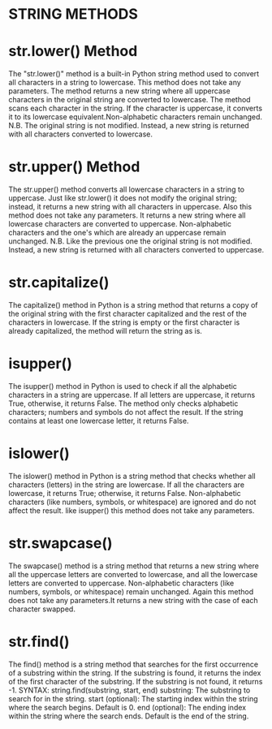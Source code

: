 # STRING METHODS 
# str.lower() Method
The "str.lower()" method is a built-in Python string method used to convert all characters in a string to lowercase. This method does not take any parameters. The method returns a new string where all uppercase characters in the original string are converted to lowercase.
The method scans each character in the string. If the character is uppercase, it converts it to its lowercase equivalent.Non-alphabetic characters remain unchanged.
N.B. The original string is not modified. Instead, a new string is returned with all characters converted to lowercase.

# str.upper() Method
The str.upper() method converts all lowercase characters in a string to uppercase. Just like str.lower() it does not modify the original string; instead, it returns a new string with all characters in uppercase. Also this method does not take any parameters. 
It returns a new string where all lowercase characters are converted to uppercase. Non-alphabetic characters and the one's which are already an uppercase remain unchanged.
N.B. Like the previous one the original string is not modified. Instead, a new string is returned with all characters converted to uppercase.

# str.capitalize()
The capitalize() method in Python is a string method that returns a copy of the original string with the first character capitalized and the rest of the characters in lowercase. If the string is empty or the first character is already capitalized, the method will return the string as is.

# isupper()
The isupper() method in Python is used to check if all the alphabetic characters in a string are uppercase. If all letters are uppercase, it returns True, otherwise, it returns False. The method only checks alphabetic characters; numbers and symbols do not affect the result.
If the string contains at least one lowercase letter, it returns False.

# islower()
The islower() method in Python is a string method that checks whether all characters (letters) in the string are lowercase. If all the characters are lowercase, it returns True; otherwise, it returns False. Non-alphabetic characters (like numbers, symbols, or whitespace) are ignored and do not affect the result.
like isupper() this method does not take any parameters.

# str.swapcase()
The swapcase() method is a string method that returns a new string where all the uppercase letters are converted to lowercase, and all the lowercase letters are converted to uppercase. Non-alphabetic characters (like numbers, symbols, or whitespace) remain unchanged.
Again this method does not take any parameters.It returns a new string with the case of each character swapped.

# str.find()
The find() method is a string method that searches for the first occurrence of a substring within the string. If the substring is found, it returns the index of the first character of the substring. If the substring is not found, it returns -1.
SYNTAX: string.find(substring, start, end)
    substring: The substring to search for in the string.
    start (optional): The starting index within the string where the search begins. Default is 0.
    end (optional): The ending index within the string where the search ends. Default is the end of the string.